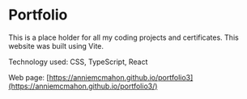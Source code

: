 # Portfolio
This is a place holder for all my coding projects and certificates. This website was built using Vite.

Technology used: CSS, TypeScript, React

Web page: [https://anniemcmahon.github.io/portfolio3](https://anniemcmahon.github.io/portfolio3/)


